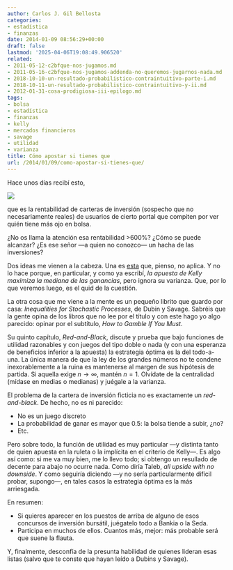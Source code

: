 ```yaml
---
author: Carlos J. Gil Bellosta
categories:
- estadística
- finanzas
date: 2014-01-09 08:56:29+00:00
draft: false
lastmod: '2025-04-06T19:08:49.906520'
related:
- 2011-05-12-c2bfque-nos-jugamos.md
- 2011-05-16-c2bfque-nos-jugamos-addenda-no-queremos-jugarnos-nada.md
- 2018-10-10-un-resultado-probabilistico-contraintuitivo-parte-i.md
- 2018-10-11-un-resultado-probabilistico-contraintuitivo-y-ii.md
- 2012-01-31-cosa-prodigiosa-iii-epilogo.md
tags:
- bolsa
- estadística
- finanzas
- kelly
- mercados financieros
- savage
- utilidad
- varianza
title: Cómo apostar si tienes que
url: /2014/01/09/como-apostar-si-tienes-que/
---
```


Hace unos días recibí esto,

[![](/wp-uploads/2014/01/rentabilidad_carteras_unience.jpg)
](/wp-uploads/2014/01/rentabilidad_carteras_unience.jpg)

que es la rentabilidad de carteras de inversión (sospecho que no necesariamente reales) de usuarios de cierto portal que compiten por ver quién tiene más ojo en bolsa.

¿No os llama la atención esa rentabilidad >600%? ¿Cómo se puede alcanzar? ¿Es ese señor —a quien no conozco— un hacha de las inversiones?

Dos ideas me vienen a la cabeza. Una es [esta](https://datanalytics.com/2011/05/12/que-nos-jugamos/) que, pienso, no aplica. Y no lo hace porque, en particular, y como ya escribí, _la apuesta de Kelly maximiza la mediana de las ganancias_, pero ignora su varianza. Que, por lo que veremos luego, es el quid de la cuestión.

La otra cosa que me viene a la mente es un pequeño librito que guardo por casa: _Inequalities for Stochastic Processes_, de Dubin y Savage. Sabréis que la gente opina de los libros que no lee por el título y con este hago yo algo parecido: opinar por el subtítulo, _How to Gamble If You Must_.

Su quinto capítulo, _Red-and-Black_, discute y prueba que bajo funciones de utilidad razonables y con juegos del tipo doble o nada (y con una esperanza de beneficios inferior a la apuesta) la estrategia óptima es la del todo-a-una. La única manera de que la ley de los grandes números no te condene inexorablemente a la ruina es mantenerse al margen de sus hipótesis de partida. Si aquella exige $n \rightarrow \infty$, mantén $n=1$. Olvídate de la centralidad (mídase en medias o medianas) y juégale a la varianza.

El problema de la cartera de inversión ficticia no es exactamente un _red-and-black_. De hecho, no es ni parecido:

* No es un juego discreto
* La probabilidad de ganar es mayor que 0.5: la bolsa tiende a subir, ¿no?
* Etc.

Pero sobre todo, la función de utilidad es muy particular —y distinta tanto de quien apuesta en la ruleta o la implícita en el criterio de Kelly—. Es algo así como: si me va muy bien, me lo llevo todo; si obtengo un resullado de decente para abajo no ocurre nada. Como diría Taleb, _all upside with no downside_. Y como seguiría diciendo —y no sería particularmente difícil probar, supongo—, en tales casos la estrategia óptima es la más arriesgada.

En resumen:

* Si quieres aparecer en los puestos de arriba de alguno de esos concursos de inversión bursátil, juégatelo todo a Bankia o la Seda.
* Participa en muchos de ellos. Cuantos más, mejor: más probable será que suene la flauta.

Y, finalmente, desconfía de la presunta habilidad de quienes lideran esas listas (salvo que te conste que hayan leído a Dubins y Savage).